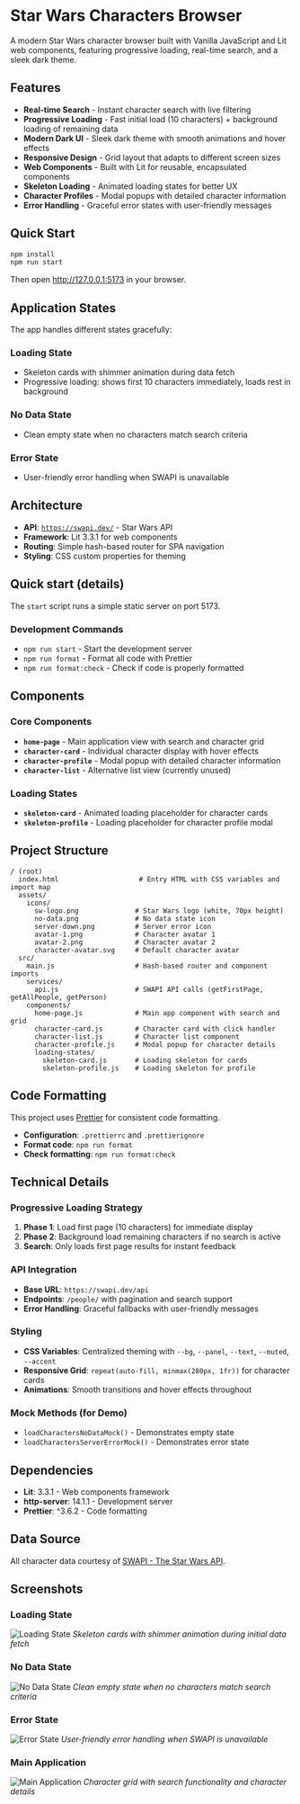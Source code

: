 # Star Wars Characters Browser

A modern Star Wars character browser built with Vanilla JavaScript and Lit web components, featuring progressive loading, real-time search, and a sleek dark theme.

## Features

- **Real-time Search** - Instant character search with live filtering
- **Progressive Loading** - Fast initial load (10 characters) + background loading of remaining data
- **Modern Dark UI** - Sleek dark theme with smooth animations and hover effects
- **Responsive Design** - Grid layout that adapts to different screen sizes
- **Web Components** - Built with Lit for reusable, encapsulated components
- **Skeleton Loading** - Animated loading states for better UX
- **Character Profiles** - Modal popups with detailed character information
- **Error Handling** - Graceful error states with user-friendly messages

## Quick Start

```bash
npm install
npm run start
```

Then open http://127.0.0.1:5173 in your browser.

## Application States

The app handles different states gracefully:

### Loading State
- Skeleton cards with shimmer animation during data fetch
- Progressive loading: shows first 10 characters immediately, loads rest in background

### No Data State
- Clean empty state when no characters match search criteria

### Error State  
- User-friendly error handling when SWAPI is unavailable

## Architecture

- **API**: [`https://swapi.dev/`](https://swapi.dev/) - Star Wars API
- **Framework**: Lit 3.3.1 for web components
- **Routing**: Simple hash-based router for SPA navigation
- **Styling**: CSS custom properties for theming

## Quick start (details)

The `start` script runs a simple static server on port 5173.

### Development Commands

- `npm run start` - Start the development server
- `npm run format` - Format all code with Prettier
- `npm run format:check` - Check if code is properly formatted

## Components

### Core Components
- **`home-page`** - Main application view with search and character grid
- **`character-card`** - Individual character display with hover effects
- **`character-profile`** - Modal popup with detailed character information
- **`character-list`** - Alternative list view (currently unused)

### Loading States
- **`skeleton-card`** - Animated loading placeholder for character cards
- **`skeleton-profile`** - Loading placeholder for character profile modal

## Project Structure

```
/ (root)
  index.html                    # Entry HTML with CSS variables and import map
  assets/
    icons/
      sw-logo.png              # Star Wars logo (white, 70px height)
      no-data.png              # No data state icon
      server-down.png          # Server error icon
      avatar-1.png             # Character avatar 1
      avatar-2.png             # Character avatar 2
      character-avatar.svg     # Default character avatar
  src/
    main.js                    # Hash-based router and component imports
    services/
      api.js                   # SWAPI API calls (getFirstPage, getAllPeople, getPerson)
    components/
      home-page.js             # Main app component with search and grid
      character-card.js        # Character card with click handler
      character-list.js        # Character list component
      character-profile.js     # Modal popup for character details
      loading-states/
        skeleton-card.js       # Loading skeleton for cards
        skeleton-profile.js    # Loading skeleton for profile
```

## Code Formatting

This project uses [Prettier](https://prettier.io/) for consistent code formatting.

- **Configuration**: `.prettierrc` and `.prettierignore`
- **Format code**: `npm run format`
- **Check formatting**: `npm run format:check`

## Technical Details

### Progressive Loading Strategy
1. **Phase 1**: Load first page (10 characters) for immediate display
2. **Phase 2**: Background load remaining characters if no search is active
3. **Search**: Only loads first page results for instant feedback

### API Integration
- **Base URL**: `https://swapi.dev/api`
- **Endpoints**: `/people/` with pagination and search support
- **Error Handling**: Graceful fallbacks with user-friendly messages

### Styling
- **CSS Variables**: Centralized theming with `--bg`, `--panel`, `--text`, `--muted`, `--accent`
- **Responsive Grid**: `repeat(auto-fill, minmax(280px, 1fr))` for character cards
- **Animations**: Smooth transitions and hover effects throughout

### Mock Methods (for Demo)
- `loadCharactersNoDataMock()` - Demonstrates empty state
- `loadCharactersServerErrorMock()` - Demonstrates error state

## Dependencies

- **Lit**: 3.3.1 - Web components framework
- **http-server**: 14.1.1 - Development server
- **Prettier**: ^3.6.2 - Code formatting

## Data Source

All character data courtesy of [SWAPI - The Star Wars API](https://swapi.dev/).

## Screenshots

### Loading State
![Loading State](./assets/screenshots/loading-state.png)
*Skeleton cards with shimmer animation during initial data fetch*

### No Data State
![No Data State](./assets/screenshots/no-data-state.png)
*Clean empty state when no characters match search criteria*

### Error State
![Error State](./assets/screenshots/error-state.png)
*User-friendly error handling when SWAPI is unavailable*

### Main Application
![Main Application](./assets/screenshots/main-application.png)
*Character grid with search functionality and character details*
